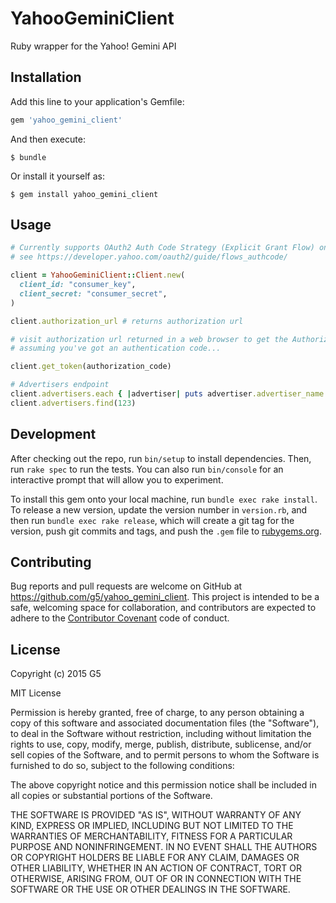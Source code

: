 # YahooGeminiClient

Ruby wrapper for the Yahoo! Gemini API

## Installation

Add this line to your application's Gemfile:

```ruby
gem 'yahoo_gemini_client'
```

And then execute:

    $ bundle

Or install it yourself as:

    $ gem install yahoo_gemini_client

## Usage

```ruby
# Currently supports OAuth2 Auth Code Strategy (Explicit Grant Flow) only
# see https://developer.yahoo.com/oauth2/guide/flows_authcode/

client = YahooGeminiClient::Client.new(
  client_id: "consumer_key",
  client_secret: "consumer_secret",
)

client.authorization_url # returns authorization url

# visit authorization url returned in a web browser to get the Authorization Code
# assuming you've got an authentication code...

client.get_token(authorization_code)

# Advertisers endpoint
client.advertisers.each { |advertiser| puts advertiser.advertiser_name }
client.advertisers.find(123)
```

## Development

After checking out the repo, run `bin/setup` to install dependencies. Then, run `rake spec` to run the tests. You can also run `bin/console` for an interactive prompt that will allow you to experiment.

To install this gem onto your local machine, run `bundle exec rake install`. To release a new version, update the version number in `version.rb`, and then run `bundle exec rake release`, which will create a git tag for the version, push git commits and tags, and push the `.gem` file to [rubygems.org](https://rubygems.org).

## Contributing

Bug reports and pull requests are welcome on GitHub at https://github.com/g5/yahoo_gemini_client. This project is intended to be a safe, welcoming space for collaboration, and contributors are expected to adhere to the [Contributor Covenant](contributor-covenant.org) code of conduct.


## License

Copyright (c) 2015 G5

MIT License

Permission is hereby granted, free of charge, to any person obtaining a copy of this software and associated documentation files (the "Software"), to deal in the Software without restriction, including without limitation the rights to use, copy, modify, merge, publish, distribute, sublicense, and/or sell copies of the Software, and to permit persons to whom the Software is furnished to do so, subject to the following conditions:

The above copyright notice and this permission notice shall be included in all copies or substantial portions of the Software.

THE SOFTWARE IS PROVIDED "AS IS", WITHOUT WARRANTY OF ANY KIND, EXPRESS OR IMPLIED, INCLUDING BUT NOT LIMITED TO THE WARRANTIES OF MERCHANTABILITY, FITNESS FOR A PARTICULAR PURPOSE AND NONINFRINGEMENT. IN NO EVENT SHALL THE AUTHORS OR COPYRIGHT HOLDERS BE LIABLE FOR ANY CLAIM, DAMAGES OR OTHER LIABILITY, WHETHER IN AN ACTION OF CONTRACT, TORT OR OTHERWISE, ARISING FROM, OUT OF OR IN CONNECTION WITH THE SOFTWARE OR THE USE OR OTHER DEALINGS IN THE SOFTWARE.
